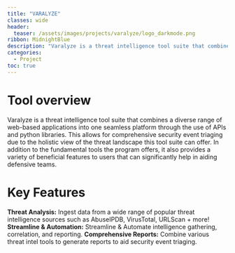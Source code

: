 ```yaml
---
title: "VARALYZE"
classes: wide
header:
  teaser: /assets/images/projects/varalyze/logo_darkmode.png
ribbon: MidnightBlue
description: "Varalyze is a threat intelligence tool suite that combines a diverse range of web-based applications into one seamless platform through the use of APIs and python libraries."
categories:
  - Project
toc: true
---
```


# **Tool overview**

Varalyze is a threat intelligence tool suite that combines a diverse range of web-based applications into one seamless platform through the use of APIs and python libraries. This allows for comprehensive security event triaging due to the holistic view of the threat landscape this tool suite can offer. In addition to the fundamental tools the program offers, it also provides a variety of beneficial features to users that can significantly help in aiding defensive teams.

# **Key Features**
**Threat Analysis:** Ingest data from a wide range of popular threat intelligence sources such as AbuseIPDB, VirusTotal, URLScan + more!
**Streamline & Automation:** Streamline & Automate intelligence gathering, correlation, and reporting.
**Comprehensive Reports:** Combine various threat intel tools to generate reports to aid security event triaging.
